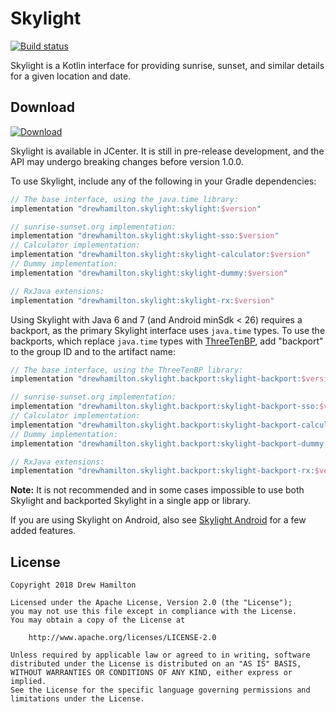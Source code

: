 # Skylight
[![Build status](https://travis-ci.org/drewhamilton/Skylight.svg?branch=master)](https://travis-ci.org/drewhamilton/Skylight)

Skylight is a Kotlin interface for providing sunrise, sunset, and similar details for a given location and date.

## Download
[![Download](https://api.bintray.com/packages/drewhamilton/Skylight/Skylight/images/download.svg)](https://bintray.com/drewhamilton/Skylight)

Skylight is available in JCenter. It is still in pre-release development, and the API may undergo breaking changes
before version 1.0.0.

To use Skylight, include any of the following in your Gradle dependencies:
```groovy
// The base interface, using the java.time library:
implementation "drewhamilton.skylight:skylight:$version"

// sunrise-sunset.org implementation:
implementation "drewhamilton.skylight:skylight-sso:$version"
// Calculator implementation:
implementation "drewhamilton.skylight:skylight-calculator:$version"
// Dummy implementation:
implementation "drewhamilton.skylight:skylight-dummy:$version"

// RxJava extensions:
implementation "drewhamilton.skylight:skylight-rx:$version"
```

Using Skylight with Java 6 and 7 (and Android minSdk < 26) requires a backport, as the primary Skylight interface uses
`java.time` types. To use the backports, which replace `java.time` types with
[ThreeTenBP](https://www.threeten.org/threetenbp/), add "backport" to the group ID and to the artifact name:
```groovy
// The base interface, using the ThreeTenBP library:
implementation "drewhamilton.skylight.backport:skylight-backport:$version"

// sunrise-sunset.org implementation:
implementation "drewhamilton.skylight.backport:skylight-backport-sso:$version"
// Calculator implementation:
implementation "drewhamilton.skylight.backport:skylight-backport-calculator:$version"
// Dummy implementation:
implementation "drewhamilton.skylight.backport:skylight-backport-dummy:$version"

// RxJava extensions:
implementation "drewhamilton.skylight.backport:skylight-backport-rx:$version"
```

**Note:** It is not recommended and in some cases impossible to use both Skylight and backported Skylight in a single
app or library.

If you are using Skylight on Android, also see [Skylight Android](https://github.com/drewhamilton/SkylightAndroid) for a
few added features.

## License
```
Copyright 2018 Drew Hamilton

Licensed under the Apache License, Version 2.0 (the "License");
you may not use this file except in compliance with the License.
You may obtain a copy of the License at

    http://www.apache.org/licenses/LICENSE-2.0

Unless required by applicable law or agreed to in writing, software
distributed under the License is distributed on an "AS IS" BASIS,
WITHOUT WARRANTIES OR CONDITIONS OF ANY KIND, either express or implied.
See the License for the specific language governing permissions and
limitations under the License.
```
